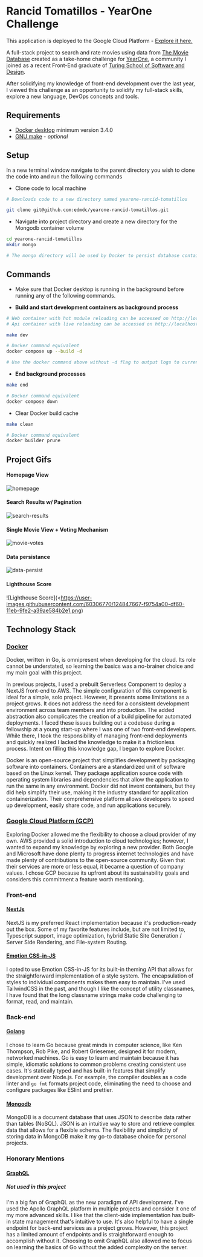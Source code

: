 # Rancid Tomatillos - YearOne Challenge

This application is deployed to the Google Cloud Platform - [Explore it here.](https://rancid-tomatillos-web-v7ekia46ga-uc.a.run.app)

A full-stack project to search and rate movies using data from [The Movie Database](https://www.themoviedb.org/)
created as a take-home challenge for [YearOne](https://www.joinyearone.io/), a community I joined
as a recent Front-End graduate of [Turing School of Software and Design](https://turing.edu/).

After solidifying my knowledge of front-end development over the last year, I viewed this challenge
as an opportunity to solidify my full-stack skills, explore a new language, DevOps concepts and tools.

## Requirements

- [Docker desktop](https://www.docker.com/products/docker-desktop) minimum version 3.4.0
- [GNU make](https://www.gnu.org/software/make/) - _optional_

## Setup

In a new terminal window navigate to the parent directory you wish to clone the code into
and run the following commands

- Clone code to local machine

```zsh
# Downloads code to a new directory named yearone-rancid-tomatillos

git clone git@github.com:edmdc/yearone-rancid-tomatillos.git
```

- Navigate into project directory and create a new directory
  for the Mongodb container volume

```zsh
cd yearone-rancid-tomatillos
mkdir mongo

# The mongo directory will be used by Docker to persist database container data
```

## Commands

- Make sure that Docker desktop is running in the
  background before running any of the following commands.

- **Build and start development containers as background process**

```zsh
# Web container with hot module reloading can be accessed on http://localhost:8080
# Api container with live reloading can be accessed on http://localhost:8081

make dev

# Docker command equivalent
docker compose up --build -d

# Use the docker command above without -d flag to output logs to current terminal window
```

- **End background processes**

```zsh
make end

# Docker command equivalent
docker compose down
```

- Clear Docker build cache

```zsh
make clean

# Docker command equivalent
docker builder prune
```

## Project Gifs

#### Homepage View

![homepage](https://user-images.githubusercontent.com/60306770/124323573-241d6800-db47-11eb-9b01-dcc298ad2a16.gif)

#### Search Results w/ Pagination

![search-results](https://user-images.githubusercontent.com/60306770/124324599-dd307200-db48-11eb-8b75-d96b9ea606e8.gif)

#### Single Movie View + Voting Mechanism

![movie-votes](https://user-images.githubusercontent.com/60306770/124325153-cfc7b780-db49-11eb-9d7d-1951575b1bc2.gif)

#### Data persistance

![data-persist](https://user-images.githubusercontent.com/60306770/124326062-6f397a00-db4b-11eb-9759-faa85abbd401.gif)

#### Lighthouse Score

![Lighthouse Score](<https://user-images.githubusercontent.com/60306770/124847667-f9754a00-df60-11eb-9fe2-a39ae584b2e1.png)

## Technology Stack

### [Docker](https://www.docker.com/)

Docker, written in Go, is omnipresent when developing for the cloud. Its role cannot be understated,
so learning the basics was a no-brainer choice and my main goal with this project.

In previous projects, I used a prebuilt Serverless Component to deploy a NextJS front-end to
AWS. The simple configuration of this component is ideal for a simple, solo project. However,
it presents some limitations as a project grows. It does not address the need for a consistent
development environment across team members and into production. The added abstraction also
complicates the creation of a build pipeline for automated deployments. I faced these issues
building out a codebase during a fellowship at a young start-up where I was one of two front-end
developers. While there, I took the responsibility of managing front-end deployments and quickly
realized I lacked the knowledge to make it a frictionless process. Intent on filling this knowledge
gap, I began to explore Docker.

Docker is an open-source project that simplifies development by packaging software
into containers. Containers are a standardized unit of software based on the Linux kernel. They
package application source code with operating system libraries and dependencies that allow the
application to run the same in any environment. Docker did not invent containers, but they did help
simplify their use, making it the industry standard for application containerization. Their comprehensive
platform allows developers to speed up development, easily share code, and run applications securely.

### [Google Cloud Platform (GCP)](https://cloud.google.com/why-google-cloud)

Exploring Docker allowed me the flexibility to choose a cloud provider of my own. AWS provided a solid introduction
to cloud technologies; however, I wanted to expand my knowledge by exploring a new provider. Both Google and Microsoft
have done plenty to progress internet technologies and have made plenty of contributions to the open-source community.
Given that their services are more or less equal, it became a question of company values. I chose GCP because its upfront
about its sustainability goals and considers this commitment a feature worth mentioning.

### Front-end

#### [NextJs](https://nextjs.org/)

NextJS is my preferred React implementation because it's production-ready out the box. Some
of my favorite features include, but are not limited to, Typescript support, image optimization,
hybrid Static Site Generation / Server Side Rendering, and File-system Routing.

#### [Emotion CSS-in-JS](https://emotion.sh/docs/introduction)

I opted to use Emotion CSS-in-JS for its built-in theming API that allows for the straightforward
implementation of a style system. The encapsulation of styles to individual components makes them
easy to maintain. I've used TailwindCSS in the past, and though I like the concept of utility classnames,
I have found that the long classname strings make code challenging to format, read, and maintain.

### Back-end

#### [Golang](https://golang.org/)

I chose to learn Go because great minds in computer science, like Ken Thompson, Rob Pike,
and Robert Griesemer, designed it for modern, networked machines. Go is easy to learn and maintain
because it has simple, idiomatic solutions to common problems creating consistent use cases.
It's statically typed and has built-in features that simplify development over Node.js. For example,
the compiler doubles as a code linter and `go fmt` formats project code, eliminating the need to
choose and configure packages like ESlint and prettier.

#### [Mongodb](https://www.mongodb.com/)

MongoDB is a document database that uses JSON to describe data rather than tables (NoSQL). JSON is
an intuitive way to store and retrieve complex data that allows for a flexible schema. The
flexibility and simplicity of storing data in MongoDB make it my go-to database choice for personal
projects.

### Honorary Mentions

#### [GraphQL](https://www.apollographql.com/)

##### _Not used in this project_

I'm a big fan of GraphQL as the new paradigm of API development. I've used the Apollo GraphQL
platform in multiple projects and consider it one of my more advanced skills. I like that the
client-side implementation has built-in state management that's intuitive to use. It's also helpful
to have a single endpoint for back-end services as a project grows. However, this project has
a limited amount of endpoints and is straightforward enough to accomplish without it. Choosing to
omit GraphQL also allowed me to focus on learning the basics of Go without the added complexity on
the server.
